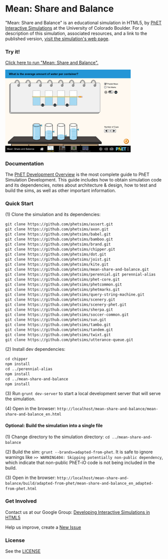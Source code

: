 Mean: Share and Balance
=============
"Mean: Share and Balance" is an educational simulation in HTML5, by <a href="https://phet.colorado.edu/" target="_blank">PhET
Interactive Simulations</a>
at the University of Colorado Boulder. For a description of this simulation, associated resources, and a link to the
published version,
<a href="https://phet.colorado.edu/en/simulation/mean-share-and-balance" target="_blank">visit the simulation's web page</a>.

### Try it!

<a href="https://phet.colorado.edu/sims/html/mean-share-and-balance/latest/mean-share-and-balance_en.html" target="_blank">Click here to
run "Mean: Share and Balance".</a>

<a href="https://phet.colorado.edu/sims/html/mean-share-and-balance/latest/mean-share-and-balance_en.html" target="_blank">
<img src="https://raw.githubusercontent.com/phetsims/mean-share-and-balance/main/assets/mean-share-and-balance-screenshot.png" alt="Screenshot" style="width: 400px;"/>
</a>

### Documentation

The <a href="https://github.com/phetsims/phet-info/blob/main/doc/phet-development-overview.md" target="_blank">PhET
Development Overview</a> is the most complete guide to PhET Simulation Development. This guide includes how to obtain
simulation code and its dependencies, notes about architecture & design, how to test and build the sims, as well as
other important information.

### Quick Start

(1) Clone the simulation and its dependencies:

```
git clone https://github.com/phetsims/assert.git
git clone https://github.com/phetsims/axon.git
git clone https://github.com/phetsims/babel.git
git clone https://github.com/phetsims/bamboo.git
git clone https://github.com/phetsims/brand.git
git clone https://github.com/phetsims/chipper.git
git clone https://github.com/phetsims/dot.git
git clone https://github.com/phetsims/joist.git
git clone https://github.com/phetsims/kite.git
git clone https://github.com/phetsims/mean-share-and-balance.git
git clone https://github.com/phetsims/perennial.git perennial-alias
git clone https://github.com/phetsims/phet-core.git
git clone https://github.com/phetsims/phetcommon.git
git clone https://github.com/phetsims/phetmarks.git
git clone https://github.com/phetsims/query-string-machine.git
git clone https://github.com/phetsims/scenery.git
git clone https://github.com/phetsims/scenery-phet.git
git clone https://github.com/phetsims/sherpa.git
git clone https://github.com/phetsims/soccer-common.git
git clone https://github.com/phetsims/sun.git
git clone https://github.com/phetsims/tambo.git
git clone https://github.com/phetsims/tandem.git
git clone https://github.com/phetsims/twixt.git
git clone https://github.com/phetsims/utterance-queue.git
```

(2) Install dev dependencies:

```
cd chipper
npm install
cd ../perennial-alias
npm install
cd ../mean-share-and-balance
npm install
```

(3) Run `grunt dev-server` to start a local development server that will serve the simulation.

(4) Open in the browser: `http://localhost/mean-share-and-balance/mean-share-and-balance_en.html`

#### Optional: Build the simulation into a single file

(1) Change directory to the simulation directory: `cd ../mean-share-and-balance`

(2) Build the sim: `grunt --brands=adapted-from-phet`. It is safe to ignore warnings
like `>> WARNING404: Skipping potentially non-public dependency`, which indicate that non-public PhET-iO code is not
being included in the build.

(3) Open in the
browser: `http://localhost/mean-share-and-balance/build/adapted-from-phet/mean-share-and-balance_en_adapted-from-phet.html`

### Get Involved

Contact us at our Google
Group: <a href="http://groups.google.com/forum/#!forum/developing-interactive-simulations-in-html5" target="_blank">
Developing Interactive Simulations in HTML5</a>

Help us improve, create a <a href="http://github.com/phetsims/mean-share-and-balance/issues/new" target="_blank">New Issue</a>

### License

See the <a href="https://github.com/phetsims/mean-share-and-balance/blob/main/LICENSE" target="_blank">LICENSE</a>
